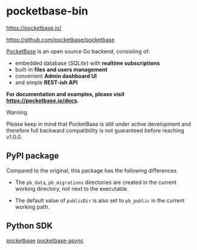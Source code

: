 # pocketbase-bin

https://pocketbase.io/

https://github.com/pocketbase/pocketbase

[PocketBase](https://pocketbase.io) is an open source Go backend, consisting of:

- embedded database (_SQLite_) with **realtime subscriptions**
- built-in **files and users management**
- convenient **Admin dashboard UI**
- and simple **REST-ish API**

**For documentation and examples, please visit https://pocketbase.io/docs.**

> [!WARNING]
> Please keep in mind that PocketBase is still under active development
> and therefore full backward compatibility is not guaranteed before reaching v1.0.0.

## PyPI package

Compared to the original, this package has the following differences

- The `pb_data`, `pb_migrations` directories are created in the current working directory, not next to the executable.

- The default value of `publicDir` is also set to `pb_public` in the current working path.

## Python SDK

[pocketbase](https://pypi.org/project/pocketbase/)
[pocketbase-async](https://pypi.org/project/pocketbase-async/)
